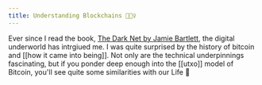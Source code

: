 ```yaml
---
title: Understanding Blockchains 🧘🏻‍♀️
---
```


Ever since I read the book, [The Dark Net by Jamie Bartlett](https://books.google.co.in/books/about/The_Dark_Net.html?id=mTlUBAAAQBAJ&redir_esc=y), the digital underworld has intrgiued me. I was quite surprised by the history of bitcoin and [[how it came into being]]. Not only are the technical underpinnings fascinating, but if you ponder deep enough into the [[utxo]] model of Bitcoin, you'll see quite some similarities with our Life 🌱
